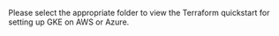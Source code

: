 Please select the appropriate folder to view the Terraform quickstart for setting up GKE on AWS or Azure.

